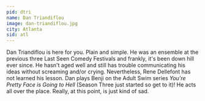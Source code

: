 ```yaml
---
pid: dtri
name: Dan Triandiflou
image: dan-triandiflou.jpg
city: Atlanta
sid: atl
---
```

Dan Triandiflou is here for you. Plain and simple. He was an ensemble at the previous three Last Seen Comedy Festivals and frankly, it's been down hill ever since. He hasn't aged well and still has trouble communicating his ideas without screaming and/or crying. Nevertheless, Rene Dellefont has not learned his lesson. Dan plays Benji on the Adult Swim series *You're Pretty Face is Going to Hell* (Season Three just started so get to it)! He acts all over the place. Really, at this point, is just kind of sad.
